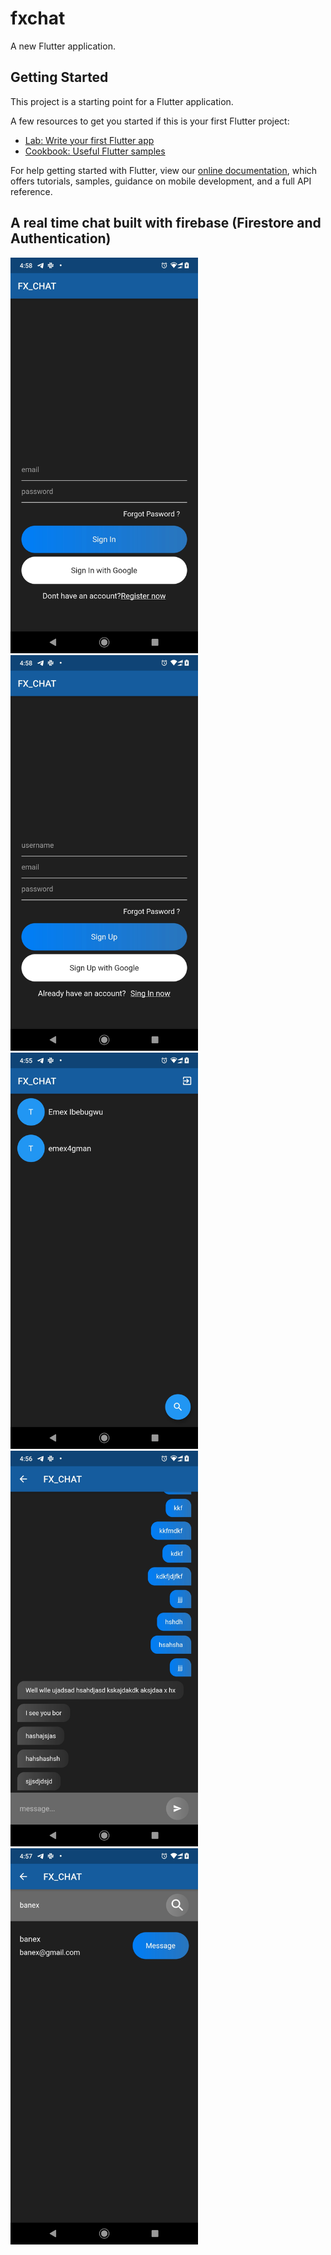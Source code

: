 # fxchat

A new Flutter application.

## Getting Started

This project is a starting point for a Flutter application.

A few resources to get you started if this is your first Flutter project:

- [Lab: Write your first Flutter app](https://flutter.dev/docs/get-started/codelab)
- [Cookbook: Useful Flutter samples](https://flutter.dev/docs/cookbook)

For help getting started with Flutter, view our
[online documentation](https://flutter.dev/docs), which offers tutorials,
samples, guidance on mobile development, and a full API reference.

## A real time chat built with firebase (Firestore and Authentication)

<img src="./screenshots/screenshot-1593791950171.jpg" alt="4" width="300" > <img src="./screenshots/screenshot-1593791961792.jpg" alt="5" width="300" > <img src="./screenshots/screenshot-1593791792191.jpg" alt="1" width="300" > <img src="./screenshots/screenshot-1593791852627.jpg" alt="2" width="300" >
<img src="./screenshots/screenshot-1593791886924.jpg" alt="3" width="300" > 
